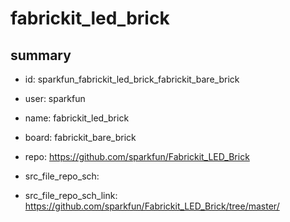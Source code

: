 # fabrickit_led_brick
 
## summary 
* id: sparkfun_fabrickit_led_brick_fabrickit_bare_brick
* user: sparkfun
* name: fabrickit_led_brick
* board: fabrickit_bare_brick
* repo: https://github.com/sparkfun/Fabrickit_LED_Brick



* src_file_repo_sch: 
* src_file_repo_sch_link: https://github.com/sparkfun/Fabrickit_LED_Brick/tree/master/






